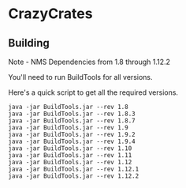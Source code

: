 # CrazyCrates

## Building
Note - NMS Dependencies from 1.8 through 1.12.2

You'll need to run BuildTools for all versions.

Here's a quick script to get all the required versions.


```
java -jar BuildTools.jar --rev 1.8
java -jar BuildTools.jar --rev 1.8.3
java -jar BuildTools.jar --rev 1.8.7
java -jar BuildTools.jar --rev 1.9
java -jar BuildTools.jar --rev 1.9.2
java -jar BuildTools.jar --rev 1.9.4
java -jar BuildTools.jar --rev 1.10
java -jar BuildTools.jar --rev 1.11
java -jar BuildTools.jar --rev 1.12
java -jar BuildTools.jar --rev 1.12.1
java -jar BuildTools.jar --rev 1.12.2
```
